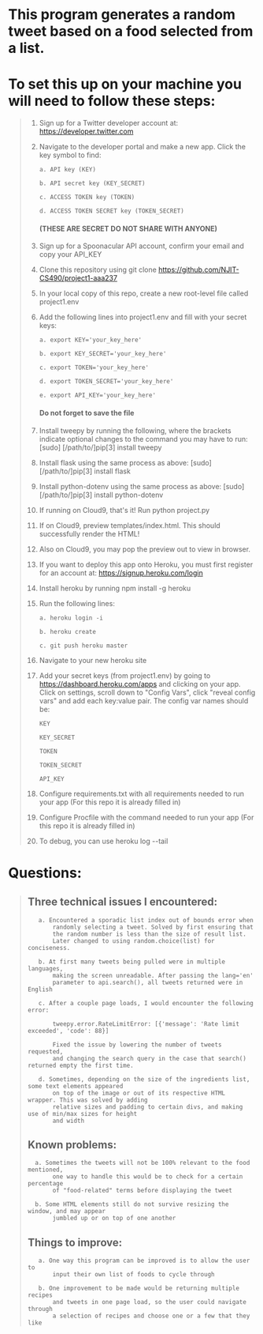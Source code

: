 # This program generates a random tweet based on a food selected from a list.

# To set this up on your machine you will need to follow these steps:

>1. Sign up for a Twitter developer account at: https://developer.twitter.com
>2. Navigate to the developer portal and make a new app. Click the key symbol to find: 
>
>        a. API key (KEY)
>        
>        b. API secret key (KEY_SECRET)
>        
>        c. ACCESS TOKEN key (TOKEN)
>        
>        d. ACCESS TOKEN SECRET key (TOKEN_SECRET)
>
>    #### **(THESE ARE SECRET DO NOT SHARE WITH ANYONE)**
>
>3. Sign up for a Spoonacular API account, confirm your email and copy your API_KEY
>4. Clone this repository using git clone https://github.com/NJIT-CS490/project1-aaa237
>5. In your local copy of this repo, create a new root-level file called project1.env
>6. Add the following lines into project1.env and fill with your secret keys:
>        
>        a. export KEY='your_key_here'
>        
>        b. export KEY_SECRET='your_key_here'
>        
>        c. export TOKEN='your_key_here'
>            
>        d. export TOKEN_SECRET='your_key_here'
>
>        e. export API_KEY='your_key_here'
>                
>    #### **Do not forget to save the file**
>    
>7. Install tweepy by running the following, where the brackets indicate optional changes 
>    to the command you may have to run: [sudo] [/path/to/]pip[3] install tweepy
>8. Install flask using the same process as above: [sudo] [/path/to/]pip[3] install flask
>8. Install python-dotenv using the same process as above: [sudo] [/path/to/]pip[3] install python-dotenv
>10. If running on Cloud9, that's it! Run python project.py
>11. If on Cloud9, preview templates/index.html. This should successfully render the HTML!
>12. Also on Cloud9, you may pop the preview out to view in browser.
>13. If you want to deploy this app onto Heroku, you must first register for an account at: https://signup.heroku.com/login
>14. Install heroku by running npm install -g heroku
>15. Run the following lines:
>        
>         a. heroku login -i
>
>         b. heroku create
> 
>         c. git push heroku master
>
>16. Navigate to your new heroku site
>17. Add your secret keys (from project1.env) by going to https://dashboard.heroku.com/apps and clicking on your app.
>     Click on settings, scroll down to "Config Vars", click "reveal config vars" and add each key:value pair.
>     The config var names should be:
> 
>         KEY
>
>         KEY_SECRET
>
>         TOKEN
>
>         TOKEN_SECRET
>
>         API_KEY
>
>18. Configure requirements.txt with all requirements needed to run your app (For this repo it is already filled in)
>19. Configure Procfile with the command needed to run your app (For this repo it is already filled in)
>20. To debug, you can use heroku log --tail


# Questions:
 
> 
> 
>    ## Three technical issues I encountered:
>            
>        a. Encountered a sporadic list index out of bounds error when 
>            randomly selecting a tweet. Solved by first ensuring that  
>            the random number is less than the size of result list. 
>            Later changed to using random.choice(list) for conciseness.
>        
>        b. At first many tweets being pulled were in multiple languages, 
>            making the screen unreadable. After passing the lang='en' 
>            parameter to api.search(), all tweets returned were in English
>        
>        c. After a couple page loads, I would encounter the following error: 
>        
>            tweepy.error.RateLimitError: [{'message': 'Rate limit exceeded', 'code': 88}]
>        
>            Fixed the issue by lowering the number of tweets requested, 
>            and changing the search query in the case that search() returned empty the first time.
>
>        d. Sometimes, depending on the size of the ingredients list, some text elements appeared 
>            on top of the image or out of its respective HTML wrapper. This was solved by adding
>            relative sizes and padding to certain divs, and making use of min/max sizes for height
>            and width
>        
>    ## Known problems:
>            
>       a. Sometimes the tweets will not be 100% relevant to the food mentioned, 
>            one way to handle this would be to check for a certain percentage 
>            of "food-related" terms before displaying the tweet
>            
>       b. Some HTML elements still do not survive resizing the window, and may appear 
>            jumbled up or on top of one another
>        
>    ## Things to improve:
>            
>        a. One way this program can be improved is to allow the user to 
>            input their own list of foods to cycle through
>            
>        b. One improvement to be made would be returning multiple recipes 
>            and tweets in one page load, so the user could navigate through
>            a selection of recipes and choose one or a few that they like
